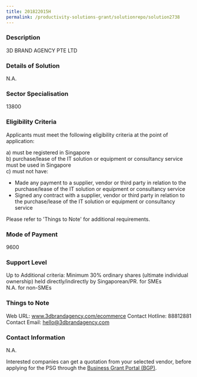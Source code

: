 ```yaml
---
title: 201822015H
permalink: /productivity-solutions-grant/solutionrepo/solution2738
---
```


### Description

3D BRAND AGENCY PTE LTD

### Details of Solution

N.A.

### Sector Specialisation

 13800 

### Eligibility Criteria

Applicants must meet the following eligibility criteria at the point of application:

a) must be registered in Singapore <br>
b) purchase/lease of the IT solution or equipment or consultancy service must be used in Singapore <br>
c) must not have:
- Made any payment to a supplier, vendor or third party in relation to the purchase/lease of the IT solution or equipment or consultancy service
- Signed any contract with a supplier, vendor or third party in relation to the purchase/lease of the IT solution or equipment or consultancy service

Please refer to 'Things to Note' for additional requirements.

### Mode of Payment
9600

### Support Level
Up to Additional criteria: 
 Minimum 30% ordinary shares (ultimate individual ownership) held directly/indirectly by Singaporean/PR.  for SMEs <br>
N.A. for non-SMEs

### Things to Note
Web URL: www.3dbrandagency.com/ecommerce 
Contact Hotline: 88812881 
Contact Email: hello@3dbrandagency.com 


### Contact Information
N.A.

Interested companies can get a quotation from your selected vendor, before applying for the PSG through the <a target='_blank' rel='noopener' href='https://www.businessgrants.gov.sg/'>Business Grant Portal (BGP)</a>.

